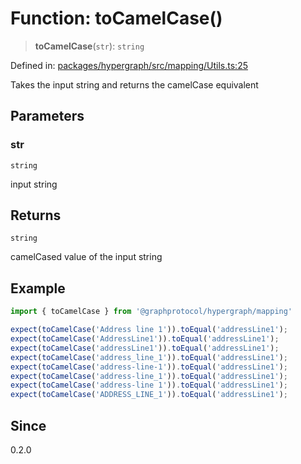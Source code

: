 # Function: toCamelCase()

> **toCamelCase**(`str`): `string`

Defined in: [packages/hypergraph/src/mapping/Utils.ts:25](https://github.com/hashirpm/hypergraph/blob/ab4ea1cdb9430798142e0d735aac9d31c2cf0ae0/packages/hypergraph/src/mapping/Utils.ts#L25)

Takes the input string and returns the camelCase equivalent

## Parameters

### str

`string`

input string

## Returns

`string`

camelCased value of the input string

## Example

```ts
import { toCamelCase } from '@graphprotocol/hypergraph/mapping'

expect(toCamelCase('Address line 1')).toEqual('addressLine1');
expect(toCamelCase('AddressLine1')).toEqual('addressLine1');
expect(toCamelCase('addressLine1')).toEqual('addressLine1');
expect(toCamelCase('address_line_1')).toEqual('addressLine1');
expect(toCamelCase('address-line-1')).toEqual('addressLine1');
expect(toCamelCase('address-line_1')).toEqual('addressLine1');
expect(toCamelCase('address-line 1')).toEqual('addressLine1');
expect(toCamelCase('ADDRESS_LINE_1')).toEqual('addressLine1');
```

## Since

0.2.0
